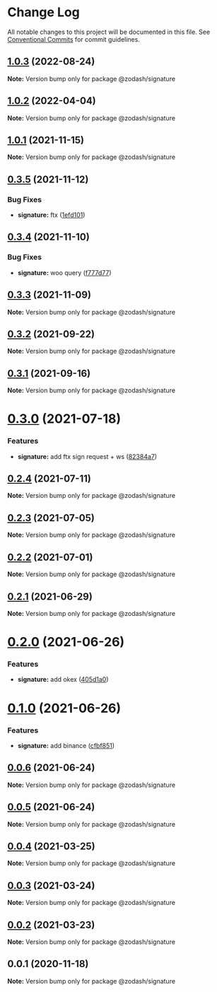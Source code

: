 # Change Log

All notable changes to this project will be documented in this file.
See [Conventional Commits](https://conventionalcommits.org) for commit guidelines.

## [1.0.3](https://github.com/zcorky/zodash/compare/@zodash/signature@1.0.2...@zodash/signature@1.0.3) (2022-08-24)

**Note:** Version bump only for package @zodash/signature





## [1.0.2](https://github.com/zcorky/zodash/compare/@zodash/signature@1.0.1...@zodash/signature@1.0.2) (2022-04-04)

**Note:** Version bump only for package @zodash/signature





## [1.0.1](https://github.com/zcorky/zodash/compare/@zodash/signature@0.3.5...@zodash/signature@1.0.1) (2021-11-15)

**Note:** Version bump only for package @zodash/signature





## [0.3.5](https://github.com/zcorky/zodash/compare/@zodash/signature@0.3.4...@zodash/signature@0.3.5) (2021-11-12)


### Bug Fixes

* **signature:** ftx ([1efd101](https://github.com/zcorky/zodash/commit/1efd1015797f0d07c3dcb4f842cb05c7d29b3bc4))





## [0.3.4](https://github.com/zcorky/zodash/compare/@zodash/signature@0.3.3...@zodash/signature@0.3.4) (2021-11-10)


### Bug Fixes

* **signature:** woo query ([f777d77](https://github.com/zcorky/zodash/commit/f777d77f3b8dd270ece313fbecef1d760ee42a72))





## [0.3.3](https://github.com/zcorky/zodash/compare/@zodash/signature@0.3.2...@zodash/signature@0.3.3) (2021-11-09)

**Note:** Version bump only for package @zodash/signature





## [0.3.2](https://github.com/zcorky/zodash/compare/@zodash/signature@0.3.1...@zodash/signature@0.3.2) (2021-09-22)

**Note:** Version bump only for package @zodash/signature





## [0.3.1](https://github.com/zcorky/zodash/compare/@zodash/signature@0.3.0...@zodash/signature@0.3.1) (2021-09-16)

**Note:** Version bump only for package @zodash/signature





# [0.3.0](https://github.com/zcorky/zodash/compare/@zodash/signature@0.2.4...@zodash/signature@0.3.0) (2021-07-18)


### Features

* **signature:** add ftx sign request + ws ([82384a7](https://github.com/zcorky/zodash/commit/82384a7670025e1a80604158e6d0ed99b0d3cabe))





## [0.2.4](https://github.com/zcorky/zodash/compare/@zodash/signature@0.2.3...@zodash/signature@0.2.4) (2021-07-11)

**Note:** Version bump only for package @zodash/signature





## [0.2.3](https://github.com/zcorky/zodash/compare/@zodash/signature@0.2.2...@zodash/signature@0.2.3) (2021-07-05)

**Note:** Version bump only for package @zodash/signature





## [0.2.2](https://github.com/zcorky/zodash/compare/@zodash/signature@0.2.1...@zodash/signature@0.2.2) (2021-07-01)

**Note:** Version bump only for package @zodash/signature





## [0.2.1](https://github.com/zcorky/zodash/compare/@zodash/signature@0.2.0...@zodash/signature@0.2.1) (2021-06-29)

**Note:** Version bump only for package @zodash/signature





# [0.2.0](https://github.com/zcorky/zodash/compare/@zodash/signature@0.1.0...@zodash/signature@0.2.0) (2021-06-26)


### Features

* **signature:** add okex ([405d1a0](https://github.com/zcorky/zodash/commit/405d1a0aeee8e412a6ba25a992da3d8d674d626f))





# [0.1.0](https://github.com/zcorky/zodash/compare/@zodash/signature@0.0.6...@zodash/signature@0.1.0) (2021-06-26)


### Features

* **signature:** add binance ([cfbf851](https://github.com/zcorky/zodash/commit/cfbf85132cf62fe5ef4a3dec676f04bbb7025d52))





## [0.0.6](https://github.com/zcorky/zodash/compare/@zodash/signature@0.0.5...@zodash/signature@0.0.6) (2021-06-24)

**Note:** Version bump only for package @zodash/signature





## [0.0.5](https://github.com/zcorky/zodash/compare/@zodash/signature@0.0.4...@zodash/signature@0.0.5) (2021-06-24)

**Note:** Version bump only for package @zodash/signature





## [0.0.4](https://github.com/zcorky/zodash/compare/@zodash/signature@0.0.3...@zodash/signature@0.0.4) (2021-03-25)

**Note:** Version bump only for package @zodash/signature





## [0.0.3](https://github.com/zcorky/zodash/compare/@zodash/signature@0.0.2...@zodash/signature@0.0.3) (2021-03-24)

**Note:** Version bump only for package @zodash/signature





## [0.0.2](https://github.com/zcorky/zodash/compare/@zodash/signature@0.0.1...@zodash/signature@0.0.2) (2021-03-23)

**Note:** Version bump only for package @zodash/signature





## 0.0.1 (2020-11-18)

**Note:** Version bump only for package @zodash/signature
